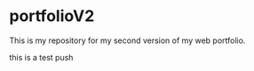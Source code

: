 # portfolioV2

This is my repository for my second version of my web portfolio.

this is a test push
